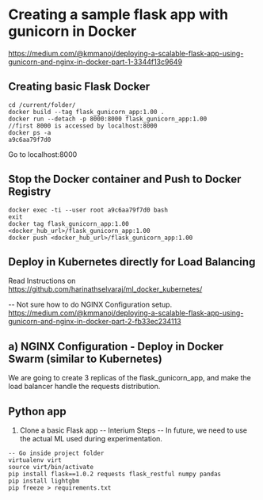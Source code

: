# Creating a sample flask app with gunicorn in Docker
https://medium.com/@kmmanoj/deploying-a-scalable-flask-app-using-gunicorn-and-nginx-in-docker-part-1-3344f13c9649

## Creating basic Flask Docker
```
cd /current/folder/
docker build --tag flask_gunicorn_app:1.00 .
docker run --detach -p 8000:8000 flask_gunicorn_app:1.00             //first 8000 is accessed by localhost:8000
docker ps -a
a9c6aa79f7d0
```
Go to localhost:8000

## Stop the Docker container and Push to Docker Registry
```
docker exec -ti --user root a9c6aa79f7d0 bash
exit
docker tag flask_gunicorn_app:1.00 <docker_hub_url>/flask_gunicorn_app:1.00
docker push <docker_hub_url>/flask_gunicorn_app:1.00
```
## Deploy in Kubernetes directly for Load Balancing
Read Instructions on https://github.com/harinathselvaraj/ml_docker_kubernetes/

-- Not sure how to do NGINX Configuration setup. 
https://medium.com/@kmmanoj/deploying-a-scalable-flask-app-using-gunicorn-and-nginx-in-docker-part-2-fb33ec234113
## a) NGINX Configuration - Deploy in Docker Swarm (similar to Kubernetes) 
We are going to create 3 replicas of the flask_gunicorn_app, and make the load balancer handle the requests distribution.

## Python app
1) Clone a basic Flask app -- Interium Steps -- In future, we need to use the actual ML used during experimentation.
```
-- Go inside project folder 
virtualenv virt 
source virt/bin/activate 
pip install flask==1.0.2 requests flask_restful numpy pandas
pip install lightgbm
pip freeze > requirements.txt
```








